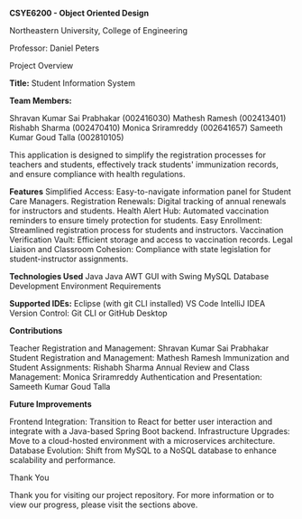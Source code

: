 **CSYE6200 - Object Oriented Design**

Northeastern University, College of Engineering

Professor: Daniel Peters

Project Overview

**Title:** Student Information System

**Team Members:**

Shravan Kumar Sai Prabhakar (002416030)
Mathesh Ramesh (002413401)
Rishabh Sharma (002470410)
Monica Sriramreddy (002641657)
Sameeth Kumar Goud Talla (002810105)

This application is designed to simplify the registration processes for teachers and students, effectively track students' immunization records, and ensure compliance with health regulations.

**Features**
Simplified Access: Easy-to-navigate information panel for Student Care Managers.
Registration Renewals: Digital tracking of annual renewals for instructors and students.
Health Alert Hub: Automated vaccination reminders to ensure timely protection for students.
Easy Enrollment: Streamlined registration process for students and instructors.
Vaccination Verification Vault: Efficient storage and access to vaccination records.
Legal Liaison and Classroom Cohesion: Compliance with state legislation for student-instructor assignments.

**Technologies Used**
Java
Java AWT
GUI with Swing
MySQL Database
Development Environment Requirements

**Supported IDEs:**
Eclipse (with git CLI installed)
VS Code
IntelliJ IDEA
Version Control:
Git CLI or GitHub Desktop


**Contributions**

Teacher Registration and Management: Shravan Kumar Sai Prabhakar
Student Registration and Management: Mathesh Ramesh
Immunization and Student Assignments: Rishabh Sharma
Annual Review and Class Management: Monica Sriramreddy
Authentication and Presentation: Sameeth Kumar Goud Talla

**Future Improvements**

Frontend Integration: Transition to React for better user interaction and integrate with a Java-based Spring Boot backend.
Infrastructure Upgrades: Move to a cloud-hosted environment with a microservices architecture.
Database Evolution: Shift from MySQL to a NoSQL database to enhance scalability and performance.

Thank You


Thank you for visiting our project repository. For more information or to view our progress, please visit the sections above.
